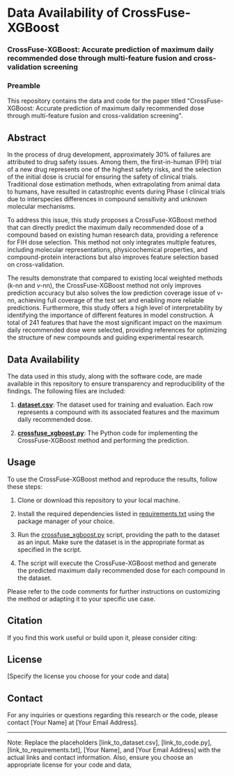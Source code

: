 # Data Availability of CrossFuse-XGBoost  
### CrossFuse-XGBoost: Accurate prediction of maximum daily recommended dose through multi-feature fusion and cross-validation screening  
### Preamble

This repository contains the data and code for the paper titled "CrossFuse-XGBoost: Accurate prediction of maximum daily recommended dose through multi-feature fusion and cross-validation screening".

## Abstract
In the process of drug development, approximately 30% of failures are attributed to drug safety issues. Among them, the first-in-human (FIH) trial of a new drug represents one of the highest safety risks, and the selection of the initial dose is crucial for ensuring the safety of clinical trials. Traditional dose estimation methods, when extrapolating from animal data to humans, have resulted in catastrophic events during Phase I clinical trials due to interspecies differences in compound sensitivity and unknown molecular mechanisms.

To address this issue, this study proposes a CrossFuse-XGBoost method that can directly predict the maximum daily recommended dose of a compound based on existing human research data, providing a reference for FIH dose selection. This method not only integrates multiple features, including molecular representations, physicochemical properties, and compound-protein interactions but also improves feature selection based on cross-validation.

The results demonstrate that compared to existing local weighted methods (k-nn and v-nn), the CrossFuse-XGBoost method not only improves prediction accuracy but also solves the low prediction coverage issue of v-nn, achieving full coverage of the test set and enabling more reliable predictions. Furthermore, this study offers a high level of interpretability by identifying the importance of different features in model construction. A total of 241 features that have the most significant impact on the maximum daily recommended dose were selected, providing references for optimizing the structure of new compounds and guiding experimental research.

## Data Availability
The data used in this study, along with the software code, are made available in this repository to ensure transparency and reproducibility of the findings. The following files are included:

1. **[dataset.csv](link_to_dataset.csv)**: The dataset used for training and evaluation. Each row represents a compound with its associated features and the maximum daily recommended dose.

2. **[crossfuse_xgboost.py](link_to_code.py)**: The Python code for implementing the CrossFuse-XGBoost method and performing the prediction.

## Usage
To use the CrossFuse-XGBoost method and reproduce the results, follow these steps:

1. Clone or download this repository to your local machine.

2. Install the required dependencies listed in [requirements.txt](link_to_requirements.txt) using the package manager of your choice.

3. Run the [crossfuse_xgboost.py](link_to_code.py) script, providing the path to the dataset as an input. Make sure the dataset is in the appropriate format as specified in the script.

4. The script will execute the CrossFuse-XGBoost method and generate the predicted maximum daily recommended dose for each compound in the dataset.

Please refer to the code comments for further instructions on customizing the method or adapting it to your specific use case.

## Citation
If you find this work useful or build upon it, please consider citing:


## License
[Specify the license you choose for your code and data]

## Contact
For any inquiries or questions regarding this research or the code, please contact [Your Name] at [Your Email Address].

---
Note: Replace the placeholders [link_to_dataset.csv], [link_to_code.py], [link_to_requirements.txt], [Your Name], and [Your Email Address] with the actual links and contact information. Also, ensure you choose an appropriate license for your code and data,

